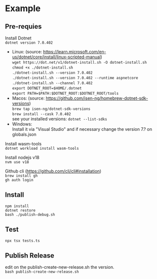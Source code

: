 # Example


## Pre-requies

Install Dotnet  
`dotnet version 7.0.402`  
- Linux: (source: https://learn.microsoft.com/en-us/dotnet/core/install/linux-scripted-manual)  
`wget https://dot.net/v1/dotnet-install.sh -O dotnet-install.sh`  
`chmod +x ./dotnet-install.sh`  
`./dotnet-install.sh --version 7.0.402`  
`./dotnet-install.sh --version 7.0.402 --runtime aspnetcore`  
`./dotnet-install.sh --channel 7.0.402`  
`export DOTNET_ROOT=$HOME/.dotnet`  
`export PATH=$PATH:$DOTNET_ROOT:$DOTNET_ROOT/tools`  
- Macos: (source: https://github.com/isen-ng/homebrew-dotnet-sdk-versions)  
`brew tap isen-ng/dotnet-sdk-versions`  
`brew install --cask 7.0.402`  
see your installed versions: `dotnet --list-sdks`   
- Windows:  
Install it via "Visual Studio" and if necessary change the version 7.? on globals.json  


Install wasm-tools  
`dotnet workload install wasm-tools`  

Install nodejs v18  
`nvm use v18`  

Github cli (https://github.com/cli/cli#installation)  
`brew install gh`  
`gh auth login`  

## Install

`npm install`  
`dotnet restore`  
`bash ./publish-debug.sh`  

## Test

`npx tsx tests.ts`  

## Publish Release

edit on the publish-create-new-release.sh the version.  
`bash publish-create-new-release.sh`  
